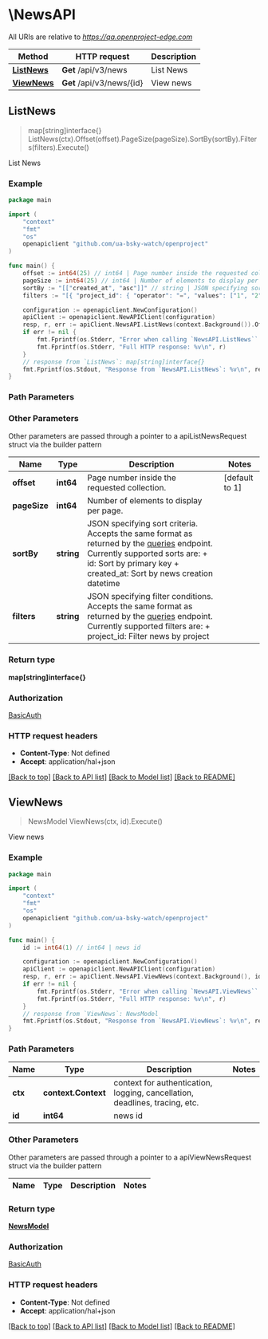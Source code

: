 # \NewsAPI

All URIs are relative to *https://qa.openproject-edge.com*

Method | HTTP request | Description
------------- | ------------- | -------------
[**ListNews**](NewsAPI.md#ListNews) | **Get** /api/v3/news | List News
[**ViewNews**](NewsAPI.md#ViewNews) | **Get** /api/v3/news/{id} | View news



## ListNews

> map[string]interface{} ListNews(ctx).Offset(offset).PageSize(pageSize).SortBy(sortBy).Filters(filters).Execute()

List News



### Example

```go
package main

import (
	"context"
	"fmt"
	"os"
	openapiclient "github.com/ua-bsky-watch/openproject"
)

func main() {
	offset := int64(25) // int64 | Page number inside the requested collection. (optional) (default to 1)
	pageSize := int64(25) // int64 | Number of elements to display per page. (optional)
	sortBy := "[["created_at", "asc"]]" // string | JSON specifying sort criteria. Accepts the same format as returned by the [queries](https://www.openproject.org/docs/api/endpoints/queries/) endpoint. Currently supported sorts are:  + id: Sort by primary key  + created_at: Sort by news creation datetime (optional)
	filters := "[{ "project_id": { "operator": "=", "values": ["1", "2"] } }]" // string | JSON specifying filter conditions. Accepts the same format as returned by the [queries](https://www.openproject.org/docs/api/endpoints/queries/) endpoint. Currently supported filters are:  + project_id: Filter news by project (optional)

	configuration := openapiclient.NewConfiguration()
	apiClient := openapiclient.NewAPIClient(configuration)
	resp, r, err := apiClient.NewsAPI.ListNews(context.Background()).Offset(offset).PageSize(pageSize).SortBy(sortBy).Filters(filters).Execute()
	if err != nil {
		fmt.Fprintf(os.Stderr, "Error when calling `NewsAPI.ListNews``: %v\n", err)
		fmt.Fprintf(os.Stderr, "Full HTTP response: %v\n", r)
	}
	// response from `ListNews`: map[string]interface{}
	fmt.Fprintf(os.Stdout, "Response from `NewsAPI.ListNews`: %v\n", resp)
}
```

### Path Parameters



### Other Parameters

Other parameters are passed through a pointer to a apiListNewsRequest struct via the builder pattern


Name | Type | Description  | Notes
------------- | ------------- | ------------- | -------------
 **offset** | **int64** | Page number inside the requested collection. | [default to 1]
 **pageSize** | **int64** | Number of elements to display per page. | 
 **sortBy** | **string** | JSON specifying sort criteria. Accepts the same format as returned by the [queries](https://www.openproject.org/docs/api/endpoints/queries/) endpoint. Currently supported sorts are:  + id: Sort by primary key  + created_at: Sort by news creation datetime | 
 **filters** | **string** | JSON specifying filter conditions. Accepts the same format as returned by the [queries](https://www.openproject.org/docs/api/endpoints/queries/) endpoint. Currently supported filters are:  + project_id: Filter news by project | 

### Return type

**map[string]interface{}**

### Authorization

[BasicAuth](../README.md#BasicAuth)

### HTTP request headers

- **Content-Type**: Not defined
- **Accept**: application/hal+json

[[Back to top]](#) [[Back to API list]](../README.md#documentation-for-api-endpoints)
[[Back to Model list]](../README.md#documentation-for-models)
[[Back to README]](../README.md)


## ViewNews

> NewsModel ViewNews(ctx, id).Execute()

View news



### Example

```go
package main

import (
	"context"
	"fmt"
	"os"
	openapiclient "github.com/ua-bsky-watch/openproject"
)

func main() {
	id := int64(1) // int64 | news id

	configuration := openapiclient.NewConfiguration()
	apiClient := openapiclient.NewAPIClient(configuration)
	resp, r, err := apiClient.NewsAPI.ViewNews(context.Background(), id).Execute()
	if err != nil {
		fmt.Fprintf(os.Stderr, "Error when calling `NewsAPI.ViewNews``: %v\n", err)
		fmt.Fprintf(os.Stderr, "Full HTTP response: %v\n", r)
	}
	// response from `ViewNews`: NewsModel
	fmt.Fprintf(os.Stdout, "Response from `NewsAPI.ViewNews`: %v\n", resp)
}
```

### Path Parameters


Name | Type | Description  | Notes
------------- | ------------- | ------------- | -------------
**ctx** | **context.Context** | context for authentication, logging, cancellation, deadlines, tracing, etc.
**id** | **int64** | news id | 

### Other Parameters

Other parameters are passed through a pointer to a apiViewNewsRequest struct via the builder pattern


Name | Type | Description  | Notes
------------- | ------------- | ------------- | -------------


### Return type

[**NewsModel**](NewsModel.md)

### Authorization

[BasicAuth](../README.md#BasicAuth)

### HTTP request headers

- **Content-Type**: Not defined
- **Accept**: application/hal+json

[[Back to top]](#) [[Back to API list]](../README.md#documentation-for-api-endpoints)
[[Back to Model list]](../README.md#documentation-for-models)
[[Back to README]](../README.md)


